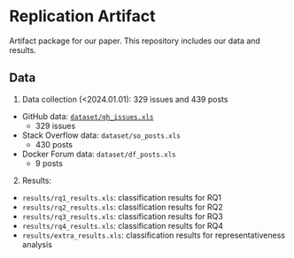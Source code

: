 # Replication Artifact

Artifact package for our paper. This repository includes our data and results. 

## Data
1. Data collection (<2024.01.01): 329 issues and 439 posts
  * GitHub data: [`dataset/gh_issues.xls`](dataset/gh_issues.xls)
    - 329 issues   
  * Stack Overflow data: `dataset/so_posts.xls`
    - 430 posts 
  * Docker Forum data: `dataset/df_posts.xls`
    - 9 posts 
2. Results:
  * `results/rq1_results.xls`: classification results for RQ1
  * `results/rq2_results.xls`: classification results for RQ2
  * `results/rq3_results.xls`: classification results for RQ3
  * `results/rq4_results.xls`: classification results for RQ4
  * `results/extra_results.xls`: classification results for representativeness analysis  
